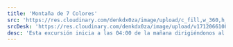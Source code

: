 ```yaml
---
title: 'Montaña de 7 Colores'
src: 'https://res.cloudinary.com/denkdx0za/image/upload/c_fill,w_360,h_203,ar_16:9/v1712067921/MONTA%C3%91A_p5qbjx.png'
srcDesk: 'https://res.cloudinary.com/denkdx0za/image/upload/v1712066108/monta%C3%B1a_7_colores_Mesa_de_trabajo_1_yjo3yj.png'
desc: 'Esta excursión inicia a las 04:00 de la mañana dirigiéndonos al distrito de Cusipata donde tendremos nuestro desayuno, luego nos dirigiremos a la localidad de Chillihuani donde iniciara nuestra caminata hacia la Montaña de Colores. descansar y prepararse para iniciar su aventura por Perú.'
---
```



